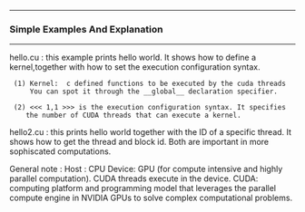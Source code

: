 
------------
### Simple Examples And Explanation
------------


hello.cu : this example prints hello world. It shows how to define a kernel,together with how to set the execution configuration syntax.
           
   	 (1) Kernel:  c defined functions to be executed by the cuda threads
         You can spot it through the __global__ declaration specifier.
	 
	 (2) <<< 1,1 >>> is the execution configuration syntax. It specifies 
	    the number of CUDA threads that can execute a kernel.
         

hello2.cu : this prints hello world together with the ID of a specific thread. 
          It shows how to get the thread and block id.
	  Both are important in more sophiscated computations.


General note :
		Host : CPU
                Device: GPU (for compute intensive and highly parallel computation). 
		        CUDA threads execute in the device. 
                CUDA: computing platform and programming model that leverages the parallel 
		       compute engine in NVIDIA GPUs to solve complex computational problems. 
